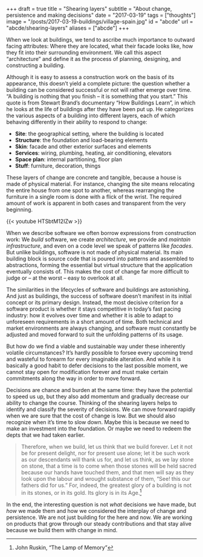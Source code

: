 +++
draft = true
title = "Shearing layers"
subtitle = "About change, persistence and making decisions"
date = "2017-03-19"
tags = ["thoughts"]
image = "/posts/2017-03-19-buildings/village-spain.jpg"
id = "abcde"
url = "abcde/shearing-layers"
aliases = ["abcde"]
+++

When we look at buildings, we tend to ascribe much importance to outward facing attributes: Where they are located, what their facade looks like, how they fit into their surrounding environment. We call this aspect “architecture” and define it as the process of planning, designing, and constructing a building.

Although it is easy to assess a construction work on the basis of its appearance, this doesn’t yield a complete picture: the question whether a building can be considered successful or not will rather emerge over time. “A building is nothing that you finish – it is something that you start.” This quote is from Stewart Brand’s documentary “How Buildings Learn”, in which he looks at the life of buildings after they have been put up. He categorizes the various aspects of a building into different layers, each of which behaving differently in their ability to respond to change:

- **Site**: the geographical setting, where the building is located
- **Structure**: the foundation and load-bearing elements
- **Skin**: facade and other exterior surfaces and elements
- **Services**: wiring, plumbing, heating, air conditioning, elevators
- **Space plan**: internal partitioning, floor plan
- **Stuff**: furniture, decoration, things

These layers of change are concrete and tangible, because a house is made of physical material. For instance, changing the site means relocating the entire house from one spot to another, whereas rearranging the furniture in a single room is done with a flick of the wrist. The required amount of work is apparent in both cases and transparent from the very beginning.

<div>{{< youtube HTSbtM12IZw >}}</div>

When we describe software we often borrow expressions from construction work: We *build* software, we create *architecture*, we provide and *maintain infrastructure*, and even on a code level we speak of patterns like *facades*. But unlike buildings, software is not made of physical material. Its main building block is source code that is poured into patterns and assembled to abstractions, forming the essential but virtual structure that the application eventually consists of. This makes the cost of change far more difficult to judge or – at the worst – easy to overlook at all.

The similarities in the lifecycles of software and buildings are astonishing. And just as buildings, the success of software doesn’t manifest in its initial concept or its primary design. Instead, the most decisive criterion for a software product is whether it stays competitive in today’s fast pacing industry: how it evolves over time and whether it is able to adapt to unforeseen requirements in a short amount of time. Both technical and market environments are always changing, and software must constantly be adjusted and moved forward to suit the unfolding patterns of its usage.

But how do we find a viable and sustainable way under these inherently volatile circumstances? It’s hardly possible to forsee every upcoming trend and wasteful to forearm for every imaginable alteration. And while it is basically a good habit to defer decisions to the last possible moment, we cannot stay open for modification forever and must make certain commitments along the way in order to move forward.

Decisions are chance and burden at the same time: they have the potential to speed us up, but they also add momentum and gradually decrease our ability to change the course. Thinking of the shearing layers helps to identify and classify the severity of decisions. We can move forward rapidly when we are sure that the cost of change is low. But we should also recognize when it’s time to slow down. Maybe this is because we need to make an investment into the foundation. Or maybe we need to redeem the depts that we had taken earlier.

> Therefore, when we build, let us think that we build forever. Let it not be for present delight, nor for present use alone; let it be such work as our descendants will thank us for, and let us think, as we lay stone on stone, that a time is to come when those stones will be held sacred because our hands have touched them, and that men will say as they look upon the labour and wrought substance of them, “See! this our fathers did for us.” For, indeed, the greatest glory of a building is not in its stones, or in its gold. Its glory is in its Age.[^1]

In the end, the interesting question is not *what* decisions we have made, but *how* we made them and how we considered the interplay of change and persistence. We are not just building for the here and now. We are working on products that grow through our steady contributions and that stay alive because we build them with change in mind.


[^1]: John Ruskin, “The Lamp of Memory”
